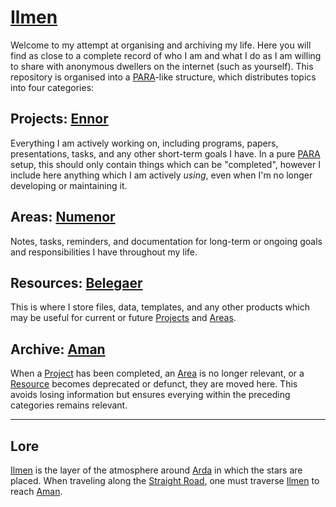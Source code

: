 # [Ilmen][PARA]

Welcome to my attempt at organising and archiving my life. Here you will find as close to a complete record of who I am and what I do as I am willing to share with anonymous dwellers on the internet (such as yourself). This repository is organised into a [PARA][Wiki - PARA]-like structure, which distributes topics into four categories:

## Projects: [Ennor][Projects]

Everything I am actively working on, including programs, papers, presentations, tasks, and any other short-term goals I have. In a pure [PARA][Wiki - PARA] setup, this should only contain things which can be "completed", however I include here anything which I am actively *using*, even when I'm no longer developing or maintaining it.

## Areas: [Numenor][Areas]

Notes, tasks, reminders, and documentation for long-term or ongoing goals and responsibilities I have throughout my life.

## Resources: [Belegaer][Resources]

This is where I store files, data, templates, and any other products which may be useful for current or future [Projects] and [Areas].

## Archive: [Aman][Archive]

When a [Project][Projects] has been completed, an [Area][Areas] is no longer relevant, or a [Resource][Resources] becomes deprecated or defunct, they are moved here. This avoids losing information but ensures everying within the preceding categories remains relevant.

---

## Lore

[Ilmen][Wiki - Ilmen] is the layer of the atmosphere around [Arda][Wiki - Arda] in which the stars are placed. When traveling along the [Straight Road][Wiki - Straight Road], one must traverse [Ilmen][Wiki - Ilmen] to reach [Aman][Wiki - Aman].

[PARA]: https://github.com/OmegaLambdaOrg/Ilmen
[Projects]: https://github.com/OmegaLambdaOrg/Ennor
[Areas]: https://github.com/OmegaLambdaOrg/Numenor
[Resources]: https://github.com/OmegaLambdaOrg/Belegaer
[Archive]: https://github.com/OmegaLambdaOrg/Aman

[Wiki - Ilmen]: https://tolkiengateway.net/wiki/Ilmen
[Wiki - Arda]: https://tolkiengateway.net/wiki/Arda
[Wiki - Straight Road]: https://tolkiengateway.net/wiki/Straight_Road
[Wiki - Aman]: https://tolkiengateway.net/wiki/Aman
[Wiki - PARA]: https://fortelabs.com/blog/para/

